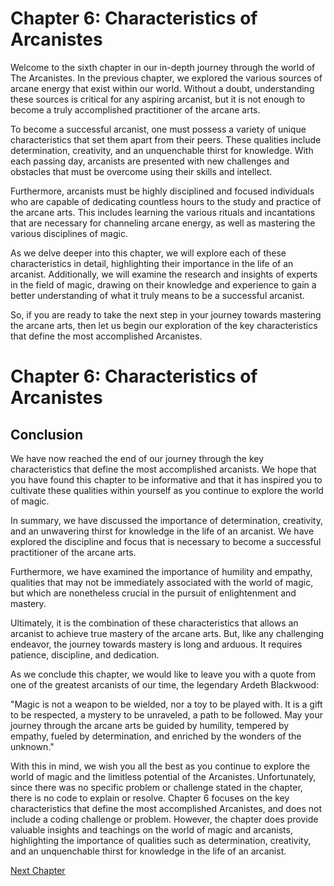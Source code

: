 # Chapter 6: Characteristics of Arcanistes

Welcome to the sixth chapter in our in-depth journey through the world of The Arcanistes. In the previous chapter, we explored the various sources of arcane energy that exist within our world. Without a doubt, understanding these sources is critical for any aspiring arcanist, but it is not enough to become a truly accomplished practitioner of the arcane arts.

To become a successful arcanist, one must possess a variety of unique characteristics that set them apart from their peers. These qualities include determination, creativity, and an unquenchable thirst for knowledge. With each passing day, arcanists are presented with new challenges and obstacles that must be overcome using their skills and intellect.

Furthermore, arcanists must be highly disciplined and focused individuals who are capable of dedicating countless hours to the study and practice of the arcane arts. This includes learning the various rituals and incantations that are necessary for channeling arcane energy, as well as mastering the various disciplines of magic.

As we delve deeper into this chapter, we will explore each of these characteristics in detail, highlighting their importance in the life of an arcanist. Additionally, we will examine the research and insights of experts in the field of magic, drawing on their knowledge and experience to gain a better understanding of what it truly means to be a successful arcanist.

So, if you are ready to take the next step in your journey towards mastering the arcane arts, then let us begin our exploration of the key characteristics that define the most accomplished Arcanistes.
# Chapter 6: Characteristics of Arcanistes

## Conclusion

We have now reached the end of our journey through the key characteristics that define the most accomplished arcanists. We hope that you have found this chapter to be informative and that it has inspired you to cultivate these qualities within yourself as you continue to explore the world of magic.

In summary, we have discussed the importance of determination, creativity, and an unwavering thirst for knowledge in the life of an arcanist. We have explored the discipline and focus that is necessary to become a successful practitioner of the arcane arts.

Furthermore, we have examined the importance of humility and empathy, qualities that may not be immediately associated with the world of magic, but which are nonetheless crucial in the pursuit of enlightenment and mastery.

Ultimately, it is the combination of these characteristics that allows an arcanist to achieve true mastery of the arcane arts. But, like any challenging endeavor, the journey towards mastery is long and arduous. It requires patience, discipline, and dedication.

As we conclude this chapter, we would like to leave you with a quote from one of the greatest arcanists of our time, the legendary Ardeth Blackwood:

"Magic is not a weapon to be wielded, nor a toy to be played with. It is a gift to be respected, a mystery to be unraveled, a path to be followed. May your journey through the arcane arts be guided by humility, tempered by empathy, fueled by determination, and enriched by the wonders of the unknown." 

With this in mind, we wish you all the best as you continue to explore the world of magic and the limitless potential of the Arcanistes.
Unfortunately, since there was no specific problem or challenge stated in the chapter, there is no code to explain or resolve. Chapter 6 focuses on the key characteristics that define the most accomplished Arcanistes, and does not include a coding challenge or problem. However, the chapter does provide valuable insights and teachings on the world of magic and arcanists, highlighting the importance of qualities such as determination, creativity, and an unquenchable thirst for knowledge in the life of an arcanist.


[Next Chapter](07_Chapter07.md)